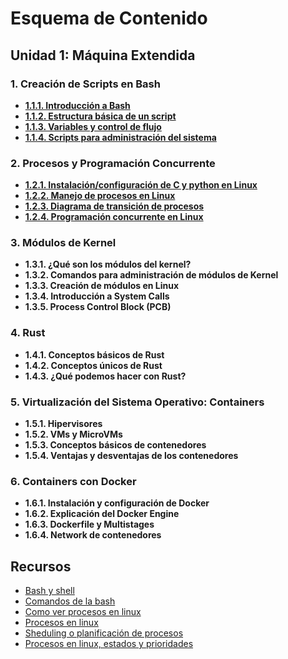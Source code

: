 # Esquema de Contenido

## Unidad 1: Máquina Extendida



### 1. Creación de Scripts en Bash

- [**1.1.1. Introducción a Bash**](bash_scripts.md#1-2-1-introducción-a-bash)
- [**1.1.2. Estructura básica de un script**](bash_scripts.md#1-2-2-estructura-básica-de-un-script)
- [**1.1.3. Variables y control de flujo**](bash_scripts.md#1-2-3-variables-y-control-de-flujo)
- [**1.1.4. Scripts para administración del sistema**](bash_scripts.md#1-2-4-scripts-para-administración-del-sistema)


### 2. Procesos y Programación Concurrente
- [**1.2.1. Instalación/configuración de C y python en Linux**](procesos_concurrencia.md#21-instalaciónconfiguración-de-c-y-python-en-linux)
- [**1.2.2. Manejo de procesos en Linux**](procesos_concurrencia.md#22-manejo-de-procesos-en-linux)
- [**1.2.3. Diagrama de transición de procesos**](procesos_concurrencia.md#23-diagrama-de-transición-de-procesos)
- [**1.2.4. Programación concurrente en Linux**](procesos_concurrencia.md#24-programación-concurrente-en-linux)


### 3. Módulos de Kernel

- **1.3.1. ¿Qué son los módulos del kernel?**
- **1.3.2. Comandos para administración de módulos de Kernel**
- **1.3.3. Creación de módulos en Linux**
- **1.3.4. Introducción a System Calls**
- **1.3.5. Process Control Block (PCB)**

### 4. Rust

- **1.4.1. Conceptos básicos de Rust**
- **1.4.2. Conceptos únicos de Rust**
- **1.4.3. ¿Qué podemos hacer con Rust?**
  
### 5. Virtualización del Sistema Operativo: Containers

- **1.5.1. Hipervisores**
- **1.5.2. VMs y MicroVMs**
- **1.5.3. Conceptos básicos de contenedores**
- **1.5.4. Ventajas y desventajas de los contenedores**

### 6. Containers con Docker

- **1.6.1. Instalación y configuración de Docker**
- **1.6.2. Explicación del Docker Engine**
- **1.6.3. Dockerfile y Multistages**
- **1.6.4. Network de contenedores**


## Recursos

- [Bash y shell](https://recluit.com/que-es-bash/#:~:text=Bash%20es%20un%20programa%20shell,los%20sistemas%20operativos%20GNU%2FLinux.)
- [Comandos de la bash](https://devhints.io/bash)
- [Como ver procesos en linux](https://www.hostinger.es/tutoriales/ver-procesos-en-linux#:~:text=Un%20proceso%20es%20la%20ejecuci%C3%B3n,varios%20procesos%20para%20diferentes%20tareas.)
- [Procesos en linux](https://apuntes.de/linux-certificacion-lpi/los-procesos-de-linux/#gsc.tab=0)
- [Sheduling o planificación de procesos](https://fisop.github.io/apunte/scheduling.html)
- [Procesos en linux, estados y prioridades](https://juncotic.com/procesos-en-linux-estados-y-prioridades/)